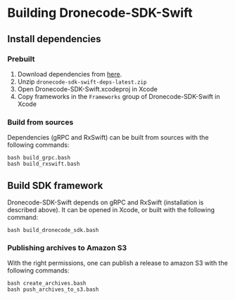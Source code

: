 # Building Dronecode-SDK-Swift

## Install dependencies

### Prebuilt

1. Download dependencies from [here](https://s3.eu-central-1.amazonaws.com/dronecode-sdk/dronecode-sdk-swift-deps-latest.zip).
2. Unzip `dronecode-sdk-swift-deps-latest.zip`
3. Open Dronecode-SDK-Swift.xcodeproj in Xcode
4. Copy frameworks in the `Frameworks` group of Dronecode-SDK-Swift in Xcode

### Build from sources

Dependencies (gRPC and RxSwift) can be built from sources with the following commands:

```
bash build_grpc.bash
bash build_rxswift.bash
```

## Build SDK framework

Dronecode-SDK-Swift depends on gRPC and RxSwift (installation is described above).  It can be opened in Xcode, or built with the following command:

```
bash build_dronecode_sdk.bash
```

### Publishing archives to Amazon S3

With the right permissions, one can publish a release to amazon S3 with the following commands:

```
bash create_archives.bash
bash push_archives_to_s3.bash
```
